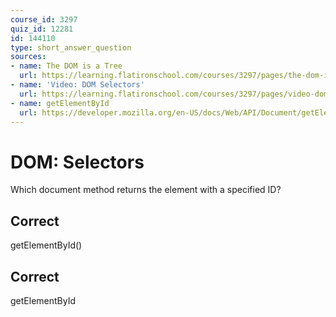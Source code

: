 ```yaml
---
course_id: 3297
quiz_id: 12281
id: 144110
type: short_answer_question
sources:
- name: The DOM is a Tree
  url: https://learning.flatironschool.com/courses/3297/pages/the-dom-is-a-tree?module_item_id=143596
- name: 'Video: DOM Selectors'
  url: https://learning.flatironschool.com/courses/3297/pages/video-dom-selectors?module_item_id=270726
- name: getElementById
  url: https://developer.mozilla.org/en-US/docs/Web/API/Document/getElementById
---
```


# DOM: Selectors

Which document method returns the element with a specified ID?

## Correct

getElementById()

## Correct

getElementById
